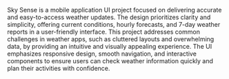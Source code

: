 Sky Sense is a mobile application UI project focused on delivering accurate and easy-to-access weather updates. The design prioritizes clarity and simplicity, offering current conditions, hourly forecasts, and 7-day weather reports in a user-friendly interface. This project addresses common challenges in weather apps, such as cluttered layouts and overwhelming data, by providing an intuitive and visually appealing experience. The UI emphasizes responsive design, smooth navigation, and interactive components to ensure users can check weather information quickly and plan their activities with confidence.
